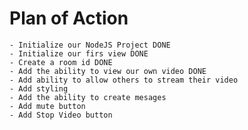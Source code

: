 # Plan of Action

    - Initialize our NodeJS Project DONE
    - Initialize our firs view DONE
    - Create a room id DONE
    - Add the ability to view our own video DONE
    - Add ability to allow others to stream their video
    - Add styling
    - Add the ability to create mesages
    - Add mute button
    - Add Stop Video button